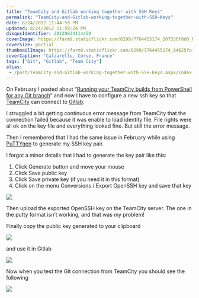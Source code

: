 ```yaml
---
title: "TeamCity and Gitlab working together with SSH Keys"
permalink: "TeamCity-and-Gitlab-working-together-with-SSH-Keys"
date: 8/24/2012 11:44:59 PM
updated: 8/24/2012 11:59:24 PM
disqusIdentifier: 20120824114459
coverImage: https://farm9.staticflickr.com/8299/7764455174_207330f8d0_h.jpg
coverSize: partial
thumbnailImage: https://farm9.staticflickr.com/8299/7764455174_84625faf34_q.jpg
coverCaption: "Calzarellu, Corse, France"
tags: ["Git", "Gitlab", "Team City"]
alias:
 - /post/TeamCity-and-Gitlab-working-together-with-SSH-Keys.aspx/index.html
---
```

<!-- [![Calzarellu](http://farm9.staticflickr.com/8299/7764455174_84625faf34_m.jpg)](http://www.flickr.com/photos/laurentkempe/7764455174/ "Calzarellu by Laurent Kempé, on Flickr") -->
On February I posted about “[Running your TeamCity builds from PowerShell for any Git branch](http://www.laurentkempe.com/post/Running-your-TeamCity-builds-from-a-command-line.aspx)” and now I have to configure a new ssh key so that [TeamCity](http://www.jetbrains.com/teamcity/) can connect to [Gitlab](http://www.gitlabhq.com/).

I struggled a bit getting continuous error message from TeamCity that the connection failed because it was enable to load identity file. File rights were all ok on the key file and everything looked fine. But still the error message.
<!-- more -->

Then I remembered that I had the same issue in February while using [PuTTYgen](http://www.chiark.greenend.org.uk/~sgtatham/putty/download.html) to generate my SSH key pair. 

I forgot a minor details that I had to generate the key pair like this:

1.  Click Generate button and move your mouse 
2.  Click Save public key 
3.  Click Save private key (if you need it in this format) 
4.  Click on the menu Conversions / Export OpenSSH key and save that key   

![](http://farm9.staticflickr.com/8422/7850573396_a560b261e5_o.png)

Then upload the exported OpenSSH key on the TeamCity server. The one in the putty format isn’t working, and that was my problem!

Finally copy the public key generated to your clipboard

![](http://farm8.staticflickr.com/7253/7850602710_bc53602681_o.png)

and use it in Gitlab

![](http://farm9.staticflickr.com/8291/7850608050_0195906fa0_o.png)

Now when you test the Git connection from TeamCity you should see the following

![](http://farm9.staticflickr.com/8436/7850614266_912bc8d8b6_o.png)
